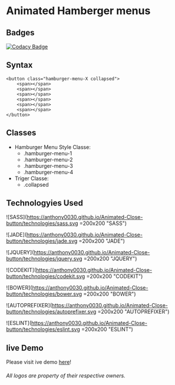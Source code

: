 # Animated Hamberger menus
## Badges
[![Codacy Badge](https://api.codacy.com/project/badge/Grade/9b49861df522447595ed461002d41080)](https://www.codacy.com/app/anthony0030/Animated-Close-button?utm_source=github.com&amp;utm_medium=referral&amp;utm_content=anthony0030/Animated-Close-button&amp;utm_campaign=Badge_Grade)

## Syntax

	<button class="hamburger-menu-X collapsed">
		<span></span>
		<span></span>
		<span></span>
		<span></span>
		<span></span>
		<span></span>
	</button>
	
## Classes

* Hamburger Menu Style Classe:
	* .hamburger-menu-1
	* .hamburger-menu-2
	* .hamburger-menu-3
	* .hamburger-menu-4
* Triger Classe:
	* .collapsed

## Technologyies Used

![SASS](https://anthony0030.github.io/Animated-Close-button/technologies/sass.svg =200x200 "SASS")

![JADE](https://anthony0030.github.io/Animated-Close-button/technologies/jade.svg =200x200 "JADE")

![JQUERY](https://anthony0030.github.io/Animated-Close-button/technologies/jquery.svg =200x200 "JQUERY")

![CODEKIT](https://anthony0030.github.io/Animated-Close-button/technologies/codekit.svg =200x200 "CODEKIT")

![BOWER](https://anthony0030.github.io/Animated-Close-button/technologies/bower.svg =200x200 "BOWER")

![AUTOPREFIXER](https://anthony0030.github.io/Animated-Close-button/technologies/autoprefixer.svg =200x200 "AUTOPREFIXER")

![ESLINT](https://anthony0030.github.io/Animated-Close-button/technologies/eslint.svg =200x200 "ESLINT")

## live Demo
Please visit ive demo
[here](hhttps://anthony0030.github.io/Animated-Close-button)!

###### All logos are property of their respective owners.